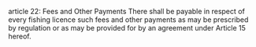 article 22: Fees and Other Payments
There shall be payable in respect of every fishing licence such fees and other payments as may be prescribed by regulation or as may be provided for by an agreement under Article 15 hereof.
<ul>
</ul>